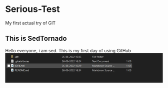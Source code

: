 # Serious-Test
 My first actual try of GIT

## This is SedTornado
 Hello everyone, i am sed. This is my first day of using GitHub 
![alt text](https://github.com/HunkyTornado/Serious-Test/blob/main/Screenshot%202022-08-26%20164932.jpg?raw=true)
